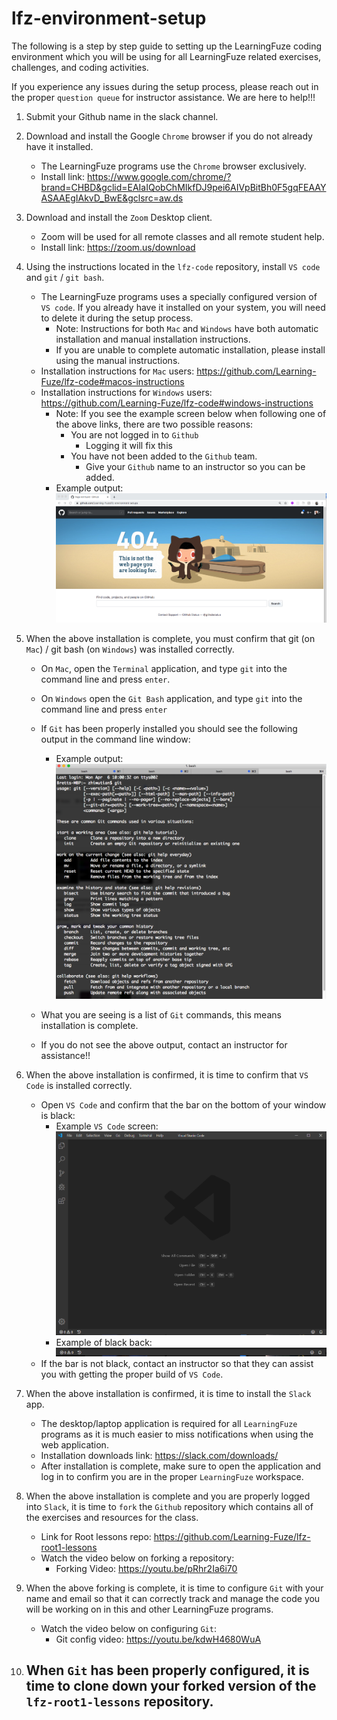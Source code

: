 # lfz-environment-setup

The following is a step by step guide to setting up the LearningFuze coding environment which you will be using for all LearningFuze related exercises, challenges, and coding activities.

If you experience any issues during the setup process, please reach out in the proper `question queue` for instructor assistance. We are here to help!!!

1. Submit your Github name in the slack channel.

1. Download and install the Google `Chrome` browser if you do not already have it installed.
    - The LearningFuze programs use the `Chrome` browser exclusively.
    - Install link: https://www.google.com/chrome/?brand=CHBD&gclid=EAIaIQobChMIkfDJ9pei6AIVpBitBh0F5gqFEAAYASAAEgIAkvD_BwE&gclsrc=aw.ds
1. Download and install the `Zoom` Desktop client.
    - Zoom will be used for all remote classes and all remote student help.
    - Install link: https://zoom.us/download
1. Using the instructions located in the `lfz-code` repository, install `VS code` and `git` / `git bash`.
    - The LearningFuze programs uses a specially configured version of `VS code`. If you already have it installed on your system, you will need to delete it during the setup process.
        - Note: Instructions for both `Mac` and `Windows` have both automatic installation and manual installation instructions.
        - If you are unable to complete automatic installation, please install using the manual instructions.
    - Installation instructions for `Mac` users: https://github.com/Learning-Fuze/lfz-code#macos-instructions
    - Installation instructions for `Windows` users: https://github.com/Learning-Fuze/lfz-code#windows-instructions
        - Note: If you see the example screen below when following one of the above links, there are two possible reasons:
            - You are not logged in to `Github`
                - Logging it will fix this
            - You have not been added to the `Github` team.
                - Give your `Github` name to an instructor so you can be added.
        - Example output:
        ![github 404](./images/404-example.png)
1. When the above installation is complete, you must confirm that git (on `Mac`) / git bash (on `Windows`) was installed correctly.
    - On `Mac`, open the `Terminal` application, and type `git` into the command line and press `enter`.
    - On `Windows` open the `Git Bash` application, and type `git` into the command line and press `enter`
    - If `Git` has been properly installed you should see the following output in the command line window:
        - Example output:
        ![terminal example](./images/terminal-example.png)

    - What you are seeing is a list of `Git` commands, this means installation is complete.
    - If you do not see the above output, contact an instructor for assistance!!
1. When the above installation is confirmed, it is time to confirm that `VS Code` is installed correctly.
    - Open `VS Code` and confirm that the bar on the bottom of your window is black:
        - Example `VS Code` screen:
        ![example vs code](./images/vs-example.png)
        - Example of black back:
        ![example black bar](./images/vs-bar-focus.png)
    - If the bar is not black, contact an instructor so that they can assist you with getting the proper build of `VS Code`.
1. When the above installation is confirmed, it is time to install the `Slack` app.
    - The desktop/laptop application is required for all `LearningFuze` programs as it is much easier to miss notifications when using the web application.
    - Installation downloads link: https://slack.com/downloads/
    - After installation is complete, make sure to open the application and log in to confirm you are in the proper `LearningFuze` workspace.
1. When the above installation is complete and you are properly logged into `Slack`, it is time to `fork` the `Github` repository which contains all of the exercises and resources for the class.
    - Link for Root lessons repo: https://github.com/Learning-Fuze/lfz-root1-lessons
    - Watch the video below on forking a repository:
        - Forking Video: https://youtu.be/pRhr2Ia6i70
1. When the above forking is complete, it is time to configure `Git` with your name and email so that it can correctly track and manage the code you will be working on in this and other LearningFuze programs.
    - Watch the video below on configuring `Git`:
        - Git config video: https://youtu.be/kdwH4680WuA
1. When `Git` has been properly configured, it is time to clone down your forked version of the `lfz-root1-lessons` repository.
    - 
